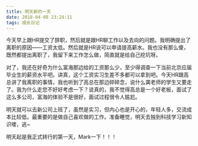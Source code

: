 ```yaml
---
title: 明天新的一天
date: 2018-04-08 23:24:11
tags: 成长日记
---
```

今天早上跟HR提交了辞职，然后就是跟HR聊工作以及去向的问题。我明确提出了离职的原因——工资太低。然后就是HR说可以申请提高薪水。我也没有那么傻，既然都提出离职了，我留下来工作怎么做，简直就是给自己挖坑呀。

对了，我还在好奇为什么富海那边给的工资那么少，至少得调查一下当前北京应届毕业生的薪资水平吧。讲真，这个工资实习生差不多都可以拿到吧。今天HR跟高总讲了我离职的事情，我也听到了高总在那边碎碎念，说什么龚老师的学生又要走了。我为什么走您不好好考虑一下？说真的，我不觉得高总是一个好老板，面试了这么多公司，富海的体验不是很好，面试过程很令人尴尬。

明天就可以去新公司上班了，虽然是实习，但内心也是开心的，年轻人多，交流成本比较低。最重要的是做自己喜欢做的工作。准备睡觉，明天去独到科技学习新知识喽，逃~

明天起是我正式转行的第一天，Mark一下！！！
